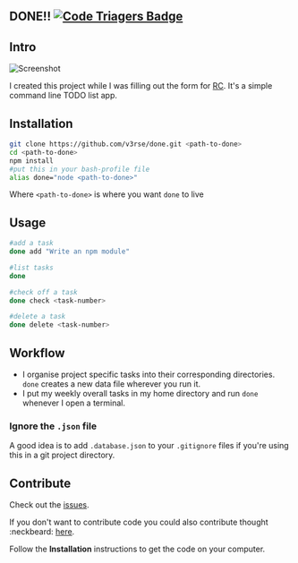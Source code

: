DONE!! [![Code Triagers Badge](https://www.codetriage.com/v3rse/done/badges/users.svg)](https://www.codetriage.com/v3rse/done)
---

## Intro

![Screenshot](screenshot.png)

I created this project while I was filling out the form for [RC](www.recurse.com). It's a simple command line TODO list app.

## Installation

```bash
git clone https://github.com/v3rse/done.git <path-to-done>
cd <path-to-done>
npm install
#put this in your bash-profile file
alias done="node <path-to-done>"
```
Where `<path-to-done>` is where you want `done` to live

## Usage

```bash
#add a task
done add "Write an npm module"

#list tasks
done

#check off a task
done check <task-number>

#delete a task
done delete <task-number>
```

## Workflow
* I organise project specific tasks into their corresponding directories. `done` creates a new data file wherever you run it.
* I put my weekly overall tasks in my home directory and run `done` whenever I open a terminal.

### Ignore the `.json` file
A good idea is to add `.database.json` to your `.gitignore` files if you're using this in a git project directory.

## Contribute
Check out the [issues](https://github.com/v3rse/done/issues).

If you don't want to contribute code you could also contribute thought :neckbeard: [here](https://github.com/v3rse/done/issues/2).

Follow the __Installation__ instructions to get the code on your computer.
